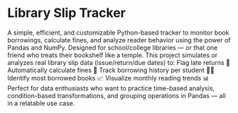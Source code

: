 # Library Slip Tracker
A simple, efficient, and customizable Python-based tracker to monitor book borrowings, calculate fines, and analyze reader behavior using the power of Pandas and NumPy.
Designed for school/college libraries — or that one friend who treats their bookshelf like a temple. 
This project simulates or analyzes real library slip data (issue/return/due dates) to: 
Flag late returns 📅 
Automatically calculate fines 💸 
Track borrowing history per student 🧑‍🎓  
Identify most borrowed books 📈 
Visualize monthly reading trends 📊 
Perfect for data enthusiasts who want to practice time-based analysis, condition-based transformations, and grouping operations in Pandas — all in a relatable use case.



